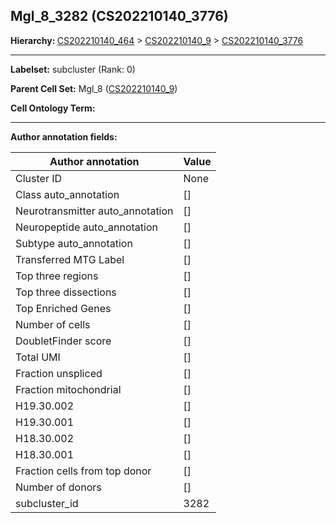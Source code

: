 ## Mgl_8_3282 (CS202210140_3776)
<b>Hierarchy: </b>
[CS202210140_464](https://purl.brain-bican.org/taxonomy/CS202210140#CS202210140_464) >
[CS202210140_9](https://purl.brain-bican.org/taxonomy/CS202210140#CS202210140_9) >
[CS202210140_3776](https://purl.brain-bican.org/taxonomy/CS202210140#CS202210140_3776)

---


**Labelset:** subcluster (Rank: 0)

**Parent Cell Set:** Mgl_8 ([CS202210140_9](https://purl.brain-bican.org/taxonomy/CS202210140#CS202210140_9))



**Cell Ontology Term:** 

[MARKER GENES.]: #


---

[TRANSFERRED ANNOTATIONS.]: #


[AUTHOR ANNOTATION FIELDS.]: #


**Author annotation fields:**

| Author annotation | Value |
|-------------------|-------|
|Cluster ID|None|
|Class auto_annotation|[]|
|Neurotransmitter auto_annotation|[]|
|Neuropeptide auto_annotation|[]|
|Subtype auto_annotation|[]|
|Transferred MTG Label|[]|
|Top three regions|[]|
|Top three dissections|[]|
|Top Enriched Genes|[]|
|Number of cells|[]|
|DoubletFinder score|[]|
|Total UMI|[]|
|Fraction unspliced|[]|
|Fraction mitochondrial|[]|
|H19.30.002|[]|
|H19.30.001|[]|
|H18.30.002|[]|
|H18.30.001|[]|
|Fraction cells from top donor|[]|
|Number of donors|[]|
|subcluster_id|3282|
